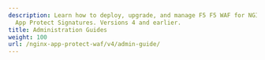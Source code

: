```yaml
---
description: Learn how to deploy, upgrade, and manage F5 F5 WAF for NGINX and
  App Protect Signatures. Versions 4 and earlier.
title: Administration Guides
weight: 100
url: /nginx-app-protect-waf/v4/admin-guide/
---
```


